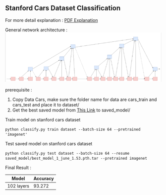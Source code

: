 ## Stanford Cars Dataset Classification

For more detail explanation :
[PDF Explanation](Tryan_Aditya.pdf)

General network architecture :
![Alt text](img/arch_image.PNG?raw=true "Title")

prerequisite :
1. Copy Data Cars, make sure the folder name for data are cars_train and cars_test and place it to dataset/
2. Get the best saved model from [This Link](https://drive.google.com/file/d/1-7s95JPISwVB9ZcvnQcUQ5e_0Kjn3gVG/view?usp=sharing) to saved_model/


Train model on stanford cars dataset

```
python classify.py train dataset --batch-size 64 --pretrained 'ímagenet'

```
Test saved model on stanford cars dataset

```
python classify.py test dataset --batch-size 64 --resume saved_model/best_model_1_june_1.53.pth.tar --pretrained imagenet

```

Final Result :

| Model                  | Accuracy      |
|------------------------|---------------|
| 102 layers             | 93.272        |
